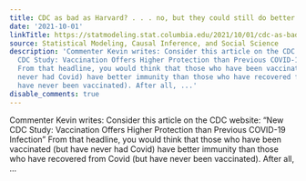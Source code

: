```yaml
---
title: CDC as bad as Harvard? . . . no, but they could still do better
date: '2021-10-01'
linkTitle: https://statmodeling.stat.columbia.edu/2021/10/01/cdc-as-bad-as-harvard-no-but-they-could-still-do-better/
source: Statistical Modeling, Causal Inference, and Social Science
description: 'Commenter Kevin writes: Consider this article on the CDC website: “New
  CDC Study: Vaccination Offers Higher Protection than Previous COVID-19 Infection”
  From that headline, you would think that those who have been vaccinated (but have
  never had Covid) have better immunity than those who have recovered from Covid (but
  have never been vaccinated). After all, ...'
disable_comments: true
---
```

Commenter Kevin writes: Consider this article on the CDC website: “New CDC Study: Vaccination Offers Higher Protection than Previous COVID-19 Infection” From that headline, you would think that those who have been vaccinated (but have never had Covid) have better immunity than those who have recovered from Covid (but have never been vaccinated). After all, ...